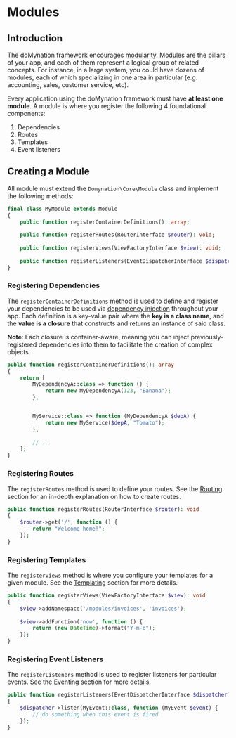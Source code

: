 # Modules

## Introduction

The doMynation framework encourages [modularity](https://en.wikipedia.org/wiki/Modular_programming). Modules are the pillars of your app, and each of them represent a logical group of related concepts. For instance, in a large system, you could have dozens of modules, each of which specializing in one area in particular \(e.g. accounting, sales, customer service, etc\).

Every application using the doMynation framework must have **at least one module**. A module is where you register the following 4 foundational components:

1. Dependencies
2. Routes
3. Templates
4. Event listeners

## Creating a Module

All module must extend the `Domynation\Core\Module` class and implement the following methods:

```php
final class MyModule extends Module
{
    public function registerContainerDefinitions(): array;
    
    public function registerRoutes(RouterInterface $router): void;
    
    public function registerViews(ViewFactoryInterface $view): void;
    
    public function registerListeners(EventDispatcherInterface $dispatcher): void;
}
```

### Registering Dependencies

The `registerContainerDefinitions` method is used to define and register your dependencies to be used via [dependency injection](https://en.wikipedia.org/wiki/Dependency_injection) throughout your app. Each definition is a key-value pair where the **key is a class name**, and the **value is a closure** that constructs and returns an instance of said class. 

**Note**: Each closure is container-aware, meaning you can inject previously-registered dependencies into them to facilitate the creation of complex objects.

```php
public function registerContainerDefinitions(): array
{
    return [
        MyDependencyA::class => function () {
            return new MyDependencyA(123, "Banana");
        },


        MyService::class => function (MyDependencyA $depA) {
            return new MyService($depA, "Tomato");
        },
        
        // ...
    ];
}
```

### Registering Routes

The `registerRoutes` method is used to define your routes. See the [Routing](routing-1.md) section for an in-depth explanation on how to create routes.

```php
public function registerRoutes(RouterInterface $router): void
{
    $router->get('/', function () {
        return "Welcome home!";
    });
}
```

### Registering Templates

The `registerViews` method is where you configure your templates for a given module. See the [Templating](templating.md) section for more details. 

```php
public function registerViews(ViewFactoryInterface $view): void
{
    $view->addNamespace('/modules/invoices', 'invoices');
    
    $view->addFunction('now', function () {
        return (new DateTime)->format("Y-m-d");
    });
}
```

### Registering Event Listeners

The `registerListeners` method is used to register listeners for particular events. See the [Eventing](eventing.md) section for more details.

```php
public function registerListeners(EventDispatcherInterface $dispatcher): void
{
    $dispatcher->listen(MyEvent::class, function (MyEvent $event) {
        // do something when this event is fired
    });
}
```


